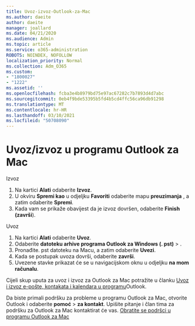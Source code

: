 ```yaml
---
title: Uvoz-izvoz-Outlook-za-Mac
ms.author: daeite
author: daeite
manager: joallard
ms.date: 04/21/2020
ms.audience: Admin
ms.topic: article
ms.service: o365-administration
ROBOTS: NOINDEX, NOFOLLOW
localization_priority: Normal
ms.collection: Adm_O365
ms.custom:
- "1800027"
- "1222"
ms.assetid: ''
ms.openlocfilehash: fcba3e4b8979bd75e97ac67282c7b7893d4d7abc
ms.sourcegitcommit: 0eb4f9bde53395b5fd4b5cd4ffc56ca96db91298
ms.translationtype: MT
ms.contentlocale: hr-HR
ms.lasthandoff: 03/10/2021
ms.locfileid: "50708090"
---
```

# <a name="importexport-in-outlook-for-mac"></a>Uvoz/izvoz u programu Outlook za Mac 

Izvoz
1. Na kartici **Alati** odaberite **Izvoz**.
2. U okviru **Spremi kao** u odjeljku **Favoriti** odaberite mapu **preuzimanja** , a zatim odaberite **Spremi**.
3. Kada vam se prikaže obavijest da je izvoz dovršen, odaberite **Finish (završi**).

Uvoz
1. Na kartici **Alati** odaberite **Uvoz**.
2. Odaberite **datoteku arhive programa Outlook za Windows (. pst)**  >  .
3. Pronađite. pst datoteku na Macu, a zatim odaberite **Uvezi**.
4. Kada se postupak uvoza dovrši, odaberite **završi**.
5. Uvezene stavke prikazat će se u navigacijskom oknu u odjeljku **na mom računalu**.

Cijeli skup uputa za uvoz i izvoz za Outlook za Mac potražite u članku [Uvoz i izvoz e-pošte, kontakata i kalendara u programu](https://support.office.com/article/92577192-3881-4502-b79d-c3bbada6c8ef#ID0EAACAAA=Mac)Outlook. 

Da biste primali podršku za probleme u programu Outlook za Mac, otvorite Outlook i odaberite **pomoć**  >  **za kontakt**. Upišite pitanje i član tima za podršku za Outlook za Mac kontaktirat će vas. [Obratite se podršci u programu Outlook za Mac](https://support.microsoft.com/office/contact-support-within-outlook-for-mac-d0410177-8e65-4487-93f7-206a3a3d71a8)